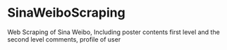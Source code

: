 # SinaWeiboScraping
Web Scraping of Sina Weibo, Including poster contents first level and the second level comments, profile of user
